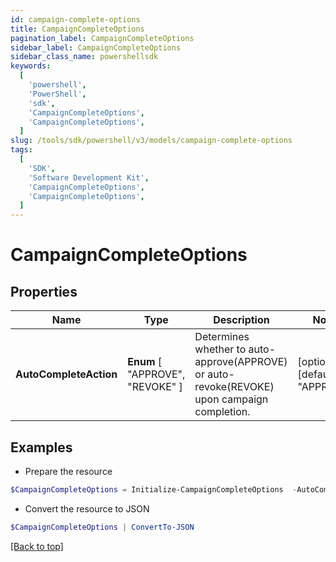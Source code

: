```yaml
---
id: campaign-complete-options
title: CampaignCompleteOptions
pagination_label: CampaignCompleteOptions
sidebar_label: CampaignCompleteOptions
sidebar_class_name: powershellsdk
keywords:
  [
    'powershell',
    'PowerShell',
    'sdk',
    'CampaignCompleteOptions',
    'CampaignCompleteOptions',
  ]
slug: /tools/sdk/powershell/v3/models/campaign-complete-options
tags:
  [
    'SDK',
    'Software Development Kit',
    'CampaignCompleteOptions',
    'CampaignCompleteOptions',
  ]
---
```


# CampaignCompleteOptions

## Properties

| Name | Type | Description | Notes |
| --- | --- | --- | --- |
| **AutoCompleteAction** | **Enum** [ "APPROVE", "REVOKE" ] | Determines whether to auto-approve(APPROVE) or auto-revoke(REVOKE) upon campaign completion. | [optional] [default to "APPROVE"] |

## Examples

- Prepare the resource

```powershell
$CampaignCompleteOptions = Initialize-CampaignCompleteOptions  -AutoCompleteAction REVOKE
```

- Convert the resource to JSON

```powershell
$CampaignCompleteOptions | ConvertTo-JSON
```

[[Back to top]](#)
